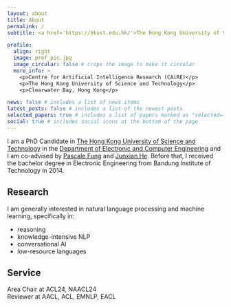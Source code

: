 ```yaml
---
layout: about
title: About
permalink: /
subtitle: <a href='https://hkust.edu.hk/'>The Hong Kong University of Science and Technology</a>

profile:
  align: right
  image: prof_pic.jpg
  image_circular: false # crops the image to make it circular
  more_info: >
    <p>Centre for Artificial Intelligence Research (CAiRE)</p>
    <p>The Hong Kong University of Science and Technology</p>
    <p>Clearwater Bay, Hong Kong</p>

news: false # includes a list of news items
latest_posts: false # includes a list of the newest posts
selected_papers: true # includes a list of papers marked as "selected={true}"
social: true # includes social icons at the bottom of the page
---
```



I am a PhD Candidate in [The Hong Kong University of Science and Technology](https://hkust.edu.hk/) in the [Department of Electronic and Computer Engineering](https://ece.hkust.edu.hk/) and I am co-advised by [Pascale Fung](https://facultyprofiles.hkust.edu.hk/profiles.php?profile=pascale-fung-pascale) and [Junxian He](https://jxhe.github.io/). Before that, I received the bachelor degree in Electronic Engineering from Bandung Institute of Technology in 2014.

## Research

I am generally interested in natural language processing and machine learning, specifically in:
- reasoning
- knowledge-intensive NLP
- conversational Al
- low-resource languages

## Service

<p>Area Chair at ACL24, NAACL24<br>Reviewer at AACL, ACL, EMNLP, EACL</p>


<!-- Write your biography here. Tell the world about yourself. Link to your favorite [subreddit](http://reddit.com). You can put a picture in, too. The code is already in, just name your picture `prof_pic.jpg` and put it in the `img/` folder.

Put your address / P.O. box / other info right below your picture. You can also disable any of these elements by editing `profile` property of the YAML header of your `_pages/about.md`. Edit `_bibliography/papers.bib` and Jekyll will render your [publications page](/al-folio/publications/) automatically.

Link to your social media connections, too. This theme is set up to use [Font Awesome icons](https://fontawesome.com/) and [Academicons](https://jpswalsh.github.io/academicons/), like the ones below. Add your Facebook, Twitter, LinkedIn, Google Scholar, or just disable all of them.
 -->